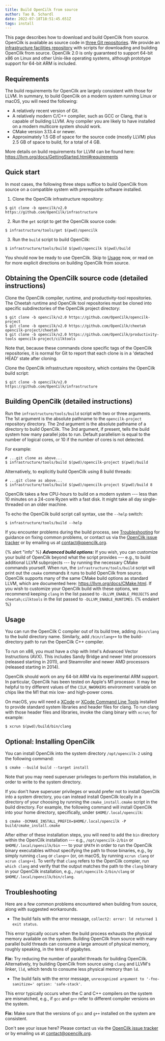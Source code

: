 ```yaml
---
title: Build OpenCilk from source
author: Tao B. Schardl
date: 2022-07-18T18:51:45.651Z
tags: install
---
```


This page describes how to download and build OpenCilk from source.
OpenCilk is available as source code in
[three Git repositories](https://github.com/OpenCilk).  We provide an
[infrastructure facilities repository](https://github.com/OpenCilk/infrastructure)
with scripts for downloading and building OpenCilk from source.
OpenCilk 2.0 is only guaranteed to support 64-bit x86 on Linux and other Unix-like
operating systems, although prototype support for 64-bit ARM is
included.

## Requirements

The build requirements for OpenCilk are largely consistent with those
for LLVM.  In summary, to build OpenCilk on a modern system running
Linux or macOS, you will need the following:
- A relatively recent version of Git.
- A relatively modern C/C++ compiler, such as GCC or Clang, that is
capable of building LLVM.  Any compiler you are likely to have
installed on a modern multicore system should work.
- CMake version 3.13.4 or newer.
- Approximately 1.5 GB of space for the source code (mostly LLVM) plus
2.5 GB of space to build, for a total of 4 GB.

More details on build requirements for LLVM can be found here:
<https://llvm.org/docs/GettingStarted.html#requirements>

## Quick start

In most cases, the following three steps suffice to build OpenCilk from
source on a compatible system with prerequisite software installed.

1. Clone the OpenCilk infrastructure repository:

```shell-session
$ git clone -b opencilk/v2.0 https://github.com/OpenCilk/infrastructure
```

2. Run the `get` script to get the OpenCilk source code:

```shell-session
$ infrastructure/tools/get $(pwd)/opencilk
```

3. Run the `build` script to build OpenCilk:

```shell-session
$ infrastructure/tools/build $(pwd)/opencilk $(pwd)/build
```

You should now be ready to use OpenCilk.  Skip to [Usage](#usage) now, or read
on for more explicit directions on building OpenCilk from source.

## Obtaining the OpenCilk source code (detailed instructions)

Clone the OpenCilk compiler, runtime, and productivity-tool repositories.  The
Cheetah runtime and OpenCilk tool repositories must be cloned into specific
subdirectories of the OpenCilk project directory:

```shell-session
$ git clone -b opencilk/v2.0 https://github.com/OpenCilk/opencilk-project
$ git clone -b opencilk/v2.0 https://github.com/OpenCilk/cheetah opencilk-project/cheetah
$ git clone -b opencilk/v2.0 https://github.com/OpenCilk/productivity-tools opencilk-project/cilktools
```

Note that, because these commands clone specific tags of the OpenCilk
repositories, it is normal for Git to report that each clone is in a
'detached HEAD' state after cloning.

Clone the OpenCilk infrastructure repository, which contains the OpenCilk build
script:

```shell-session
$ git clone -b opencilk/v2.0 https://github.com/OpenCilk/infrastructure
```

## Building OpenCilk (detailed instructions)

Run the `infrastructure/tools/build` script with two or three arguments.  The
1st argument is the absolute pathname to the `opencilk-project` repository
directory.  The 2nd argument is the absolute pathname of a directory to build
OpenCilk.  The 3rd argument, if present, tells the build system how many
parallel jobs to run.  Default parallelism is equal to the number of logical
cores, or 10 if the number of cores is not detected.

For example:

```shell-session
# ...git clone as above...
$ infrastructure/tools/build $(pwd)/opencilk-project $(pwd)/build
```

Alternatively, to explicitly build OpenCilk using 8 build threads:

```shell-session
# ...git clone as above...
$ infrastructure/tools/build $(pwd)/opencilk-project $(pwd)/build 8
```

OpenCilk takes a few CPU-hours to build on a modern system --- less than 10
minutes on a 24-core Ryzen with a fast disk.  It might take all day
single-threaded on an older machine.

To echo the OpenCilk build script call syntax, use the `--help` switch:

```shell-session
$ infrastructure/tools/build --help
```

If you encounter problems during the build process, see [Troubleshooting](#troubleshooting) for guidance on fixing common problems, or contact us via the [OpenCilk issue tracker](https://github.com/OpenCilk/opencilk-project/issues) or by emailing us at [contact@opencilk.org](mailto:contact@opencilk.org).

{% alert "info" %}
***Advanced build options:*** If you wish, you can customize your
build of OpenCilk beyond what the script provides --- e.g., to build
additional LLVM subprojects --- by running the necessary CMake
commands yourself.  When run, the `infrastructure/tools/build`
script will print out the `cmake` commands it runs to build OpenCilk
from source.  OpenCilk supports many of the same CMake build options
as standard LLVM, which are documented here:
<https://llvm.org/docs/CMake.html>.  If you wish to customize your
OpenCilk build with these options, we recommend keeping `clang` in
the list passed to `-DLLVM_ENABLE_PROJECTS` and `cheetah;cilktools`
in the list passed to `-DLLVM_ENABLE_RUNTIMES`.
{% endalert %}

## Usage

You can run the OpenCilk C compiler out of its build tree, adding
`/bin/clang` to the build directory name.  Similarly, add
`/bin/clang++` to the build-directory path to run the OpenCilk C++
compiler.

To run on x86, you must have a chip with Intel's Advanced Vector
Instructions (AVX).  This includes Sandy Bridge and newer Intel
processors (released starting in 2011), and Steamroller and newer AMD
processors (released starting in 2014).

OpenCilk should work on any 64-bit ARM via its experimental ARM
support.  In particular, OpenCilk has been tested on Apple's M1 processor.  It
may be helpful to try different values of the `CILK_NWORKERS`
environment variable on chips like the M1 that mix low- and high-power
cores.

On macOS, you will need a
[XCode](https://developer.apple.com/support/xcode/) or
[XCode Command Line Tools](https://mac.install.guide/commandlinetools/index.html)
installed to provide standard system libraries and header files for clang.  To run
clang with those header files and libraries, invoke the clang binary
with `xcrun`; for example:

```shell-session
$ xcrun $(pwd)/build/bin/clang
```

## Optional: Installing OpenCilk

You can install OpenCilk into the system directory `/opt/opencilk-2` using the following command:

```shell-session
$ cmake --build build --target install
```

Note that you may need superuser privileges to perform this installation, in order to write to the system directory.

If you don't have superuser privileges or would prefer not to install OpenCilk into a system directory, you can instead install OpenCilk locally in a directory of your choosing by running the `cmake_install.cmake` script in the build
directory.  For example, the following command will install OpenCilk into your
home directory, specifically, under `$HOME/.local/opencilk`:

```shell-session
$ cmake -DCMAKE_INSTALL_PREFIX=$HOME/.local/opencilk -P build/cmake_install.cmake
```

After either of these installation steps, you will need to add the
`bin` directory within the OpenCilk installation --- e.g.,
`/opt/opencilk-2/bin` or `$HOME/.local/opencilk/bin` --- to your
`$PATH` in order to run the OpenCilk binary executables without
specifying the path to those binaries, e.g., by simply running `clang`
or `clang++` (or, on macOS, by running `xcrun clang` or `xcrun
clang++`).  To verify that `clang` refers to the OpenCilk compier, run
`which clang` and verify that the output matches the path to the
`clang` binary in your OpenCilk installation, e.g.,
`/opt/opencilk-2/bin/clang` or `$HOME/.local/opencilk/bin/clang`.

## Troubleshooting

Here are a few common problems encountered when building from source,
along with suggested workarounds.

- The build fails with the error message, `collect2: error: ld returned 1 exit status`.

This error typically occurs when the build process exhausts the
physical memory available on the system.  Building OpenCilk from
source with many parallel build threads can consume a large amount of
physical memory, roughly speaking, in the tens of gigabytes.

**Fix:** Try reducing the number of parallel threads for building
OpenCilk.  Alternatively, try building OpenCilk from source using
`clang` and LLVM's linker, `lld`, which tends to consume less physical
memory than `ld`.

- The build fails with the error message, `unrecognized argument to '-fno-sanitize=' option: 'safe-stack'`.

This error typically occurs when the C and C++ compilers on the
system are mismatched, e.g., if `gcc` and `g++` refer to different
compiler versions on the system.

**Fix:** Make sure that the versions of `gcc` and `g++` installed on the
system are consistent.

Don't see your issue here?  Please contact us via the [OpenCilk issue
tracker](https://github.com/OpenCilk/opencilk-project/issues) or by
emailing us at [contact@opencilk.org](mailto:contact@opencilk.org).